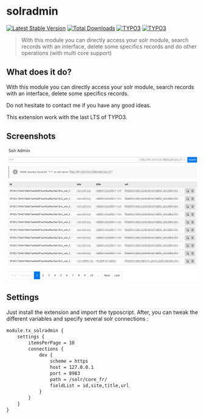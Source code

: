 # solradmin

[![Latest Stable Version](https://img.shields.io/packagist/v/apen/recordsmanager?label=version)](https://packagist.org/packages/apen/solradmin)
[![Total Downloads](https://img.shields.io/packagist/dt/apen/recordsmanager)](https://packagist.org/packages/apen/solradmin)
[![TYPO3](https://img.shields.io/badge/TYPO3-12.4-orange.svg?style=flat-square)](https://typo3.org/)
[![TYPO3](https://img.shields.io/badge/TYPO3-13.4-orange.svg?style=flat-square)](https://typo3.org/)

>  With this module you can directly access your solr module, search records with an interface, delete some specifics records and do other operations (with multi core support)

## What does it do?

With this module you can directly access your solr module, search records with an interface, delete some specifics records.

Do not hesitate to contact me if you have any good ideas.

This extension work with the last LTS of TYPO3.

## Screenshots

![](https://raw.githubusercontent.com/Apen/solradmin/master/Resources/Public/Images/solradmin-list.png)

## Settings

Just install the extension and import the typoscript.
After, you can tweak the different variables and specify several solr connections :

```
module.tx_solradmin {
    settings {
        itemsPerPage = 10
        connections {
            dev {
                scheme = https
                host = 127.0.0.1
                port = 8983
                path = /solr/core_fr/
                fieldList = id,site,title,url
            }
        }
    }
}
```

